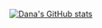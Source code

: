 <!--## Hi there 👋-->

[![Dana's GitHub stats](https://github-readme-stats.vercel.app/api?username=DanaDonev&theme=synthwave&show_icons=true)](https://github.com/anuraghazra/github-readme-stats)
<!--
**DanaDonev/DanaDonev** is a ✨ _special_ ✨ repository because its `README.md` (this file) appears on your GitHub profile.

Here are some ideas to get you started:

- 🔭 I’m currently working on ...
- 🌱 I’m currently learning ...
- 👯 I’m looking to collaborate on ...
- 🤔 I’m looking for help with ...
- 💬 Ask me about ...
- 📫 How to reach me: ...
- 😄 Pronouns: ...
- ⚡ Fun fact: ...
-->
